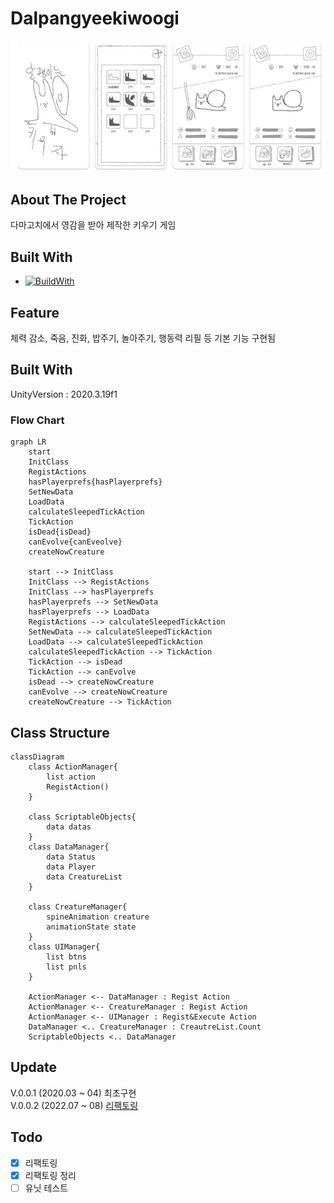 # Dalpangyeekiwoogi



![Icon 1](readmeImage.jpg)



## About The Project

다마고치에서 영감을 받아 제작한 키우기 게임



## Built With

- [![BuildWith](https://img.shields.io/badge/Unity-2020.3.19f1-green)](https://unity3d.com/kr/unity/whats-new/2020.3.19)



## Feature

체력 감소, 죽음, 진화, 밥주기, 놀아주기, 행동력 리필 등 기본 기능 구현됨




## Built With

UnityVersion : 2020.3.19f1

### Flow Chart

```mermaid
graph LR
	start
	InitClass
	RegistActions
	hasPlayerprefs{hasPlayerprefs}
	SetNewData
	LoadData
	calculateSleepedTickAction
	TickAction 
    isDead{isDead}
    canEvolve{canEveolve}
    createNowCreature
    
    start --> InitClass
    InitClass --> RegistActions
    InitClass --> hasPlayerprefs
    hasPlayerprefs --> SetNewData
    hasPlayerprefs --> LoadData
    RegistActions --> calculateSleepedTickAction
    SetNewData --> calculateSleepedTickAction
    LoadData --> calculateSleepedTickAction
    calculateSleepedTickAction --> TickAction
    TickAction --> isDead
    TickAction --> canEvolve
    isDead --> createNowCreature
    canEvolve --> createNowCreature
    createNowCreature --> TickAction
```





## Class Structure

```mermaid
classDiagram
	class ActionManager{
		list action
		RegistAction()
	}
	
	class ScriptableObjects{
		data datas
	}
	class DataManager{
		data Status
		data Player
		data CreatureList
	}
	
	class CreatureManager{
		spineAnimation creature
		animationState state
	}
	class UIManager{
		list btns
		list pnls 
	}
	
	ActionManager <-- DataManager : Regist Action
	ActionManager <-- CreatureManager : Regist Action
	ActionManager <-- UIManager : Regist&Execute Action
	DataManager <.. CreatureManager : CreautreList.Count
	ScriptableObjects <.. DataManager
```






## Update

V.0.0.1 (2020.03 ~ 04) 최초구현  
V.0.0.2 (2022.07 ~ 08) [리팩토링](https://baeknothing.tistory.com/66?category=1060113)



## Todo 

- [x] 리팩토링  
- [x] 리팩토링 정리  
- [ ] 유닛 테스트  
